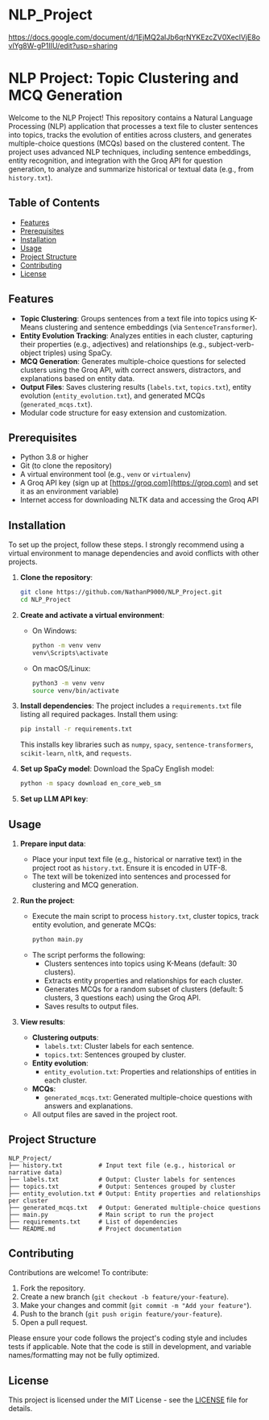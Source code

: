 # NLP_Project

https://docs.google.com/document/d/1EjMQ2aIJb6qrNYKEzcZV0XeclVjE8ovlYg8W-gP1IIU/edit?usp=sharing
# NLP Project: Topic Clustering and MCQ Generation

Welcome to the NLP Project! This repository contains a Natural Language Processing (NLP) application that processes a text file to cluster sentences into topics, tracks the evolution of entities across clusters, and generates multiple-choice questions (MCQs) based on the clustered content. The project uses advanced NLP techniques, including sentence embeddings, entity recognition, and integration with the Groq API for question generation, to analyze and summarize historical or textual data (e.g., from `history.txt`).

## Table of Contents
- [Features](#features)
- [Prerequisites](#prerequisites)
- [Installation](#installation)
- [Usage](#usage)
- [Project Structure](#project-structure)
- [Contributing](#contributing)
- [License](#license)

## Features
- **Topic Clustering**: Groups sentences from a text file into topics using K-Means clustering and sentence embeddings (via `SentenceTransformer`).
- **Entity Evolution Tracking**: Analyzes entities in each cluster, capturing their properties (e.g., adjectives) and relationships (e.g., subject-verb-object triples) using SpaCy.
- **MCQ Generation**: Generates multiple-choice questions for selected clusters using the Groq API, with correct answers, distractors, and explanations based on entity data.
- **Output Files**: Saves clustering results (`labels.txt`, `topics.txt`), entity evolution (`entity_evolution.txt`), and generated MCQs (`generated_mcqs.txt`).
- Modular code structure for easy extension and customization.

## Prerequisites
- Python 3.8 or higher
- Git (to clone the repository)
- A virtual environment tool (e.g., `venv` or `virtualenv`)
- A Groq API key (sign up at [https://groq.com](https://groq.com) and set it as an environment variable)
- Internet access for downloading NLTK data and accessing the Groq API

## Installation
To set up the project, follow these steps. I strongly recommend using a virtual environment to manage dependencies and avoid conflicts with other projects.

1. **Clone the repository**:
   ```bash
   git clone https://github.com/NathanP9000/NLP_Project.git
   cd NLP_Project
   ```

2. **Create and activate a virtual environment**:
   - On Windows:
     ```bash
     python -m venv venv
     venv\Scripts\activate
     ```
   - On macOS/Linux:
     ```bash
     python3 -m venv venv
     source venv/bin/activate
     ```

3. **Install dependencies**:
   The project includes a `requirements.txt` file listing all required packages. Install them using:
   ```bash
   pip install -r requirements.txt
   ```
   This installs key libraries such as `numpy`, `spacy`, `sentence-transformers`, `scikit-learn`, `nltk`, and `requests`.

4. **Set up SpaCy model**:
   Download the SpaCy English model:
   ```bash
   python -m spacy download en_core_web_sm
   ```

5. **Set up LLM API key**:
   

## Usage
1. **Prepare input data**:
   - Place your input text file (e.g., historical or narrative text) in the project root as `history.txt`. Ensure it is encoded in UTF-8.
   - The text will be tokenized into sentences and processed for clustering and MCQ generation.

2. **Run the project**:
   - Execute the main script to process `history.txt`, cluster topics, track entity evolution, and generate MCQs:
     ```bash
     python main.py
     ```
   - The script performs the following:
     - Clusters sentences into topics using K-Means (default: 30 clusters).
     - Extracts entity properties and relationships for each cluster.
     - Generates MCQs for a random subset of clusters (default: 5 clusters, 3 questions each) using the Groq API.
     - Saves results to output files.

3. **View results**:
   - **Clustering outputs**:
     - `labels.txt`: Cluster labels for each sentence.
     - `topics.txt`: Sentences grouped by cluster.
   - **Entity evolution**:
     - `entity_evolution.txt`: Properties and relationships of entities in each cluster.
   - **MCQs**:
     - `generated_mcqs.txt`: Generated multiple-choice questions with answers and explanations.
   - All output files are saved in the project root.

## Project Structure
```
NLP_Project/
├── history.txt          # Input text file (e.g., historical or narrative data)
├── labels.txt           # Output: Cluster labels for sentences
├── topics.txt           # Output: Sentences grouped by cluster
├── entity_evolution.txt # Output: Entity properties and relationships per cluster
├── generated_mcqs.txt   # Output: Generated multiple-choice questions
├── main.py              # Main script to run the project
├── requirements.txt     # List of dependencies
└── README.md            # Project documentation
```

## Contributing
Contributions are welcome! To contribute:
1. Fork the repository.
2. Create a new branch (`git checkout -b feature/your-feature`).
3. Make your changes and commit (`git commit -m "Add your feature"`).
4. Push to the branch (`git push origin feature/your-feature`).
5. Open a pull request.

Please ensure your code follows the project's coding style and includes tests if applicable. Note that the code is still in development, and variable names/formatting may not be fully optimized.

## License
This project is licensed under the MIT License - see the [LICENSE](LICENSE) file for details.
